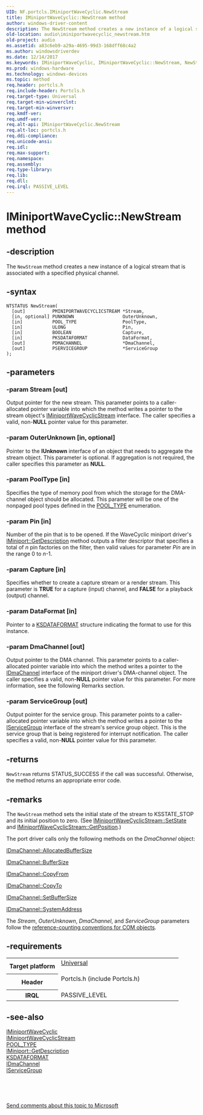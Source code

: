 ```yaml
---
UID: NF.portcls.IMiniportWaveCyclic.NewStream
title: IMiniportWaveCyclic::NewStream method
author: windows-driver-content
description: The NewStream method creates a new instance of a logical stream that is associated with a specified physical channel.
old-location: audio\iminiportwavecyclic_newstream.htm
old-project: audio
ms.assetid: a83c6eb9-a29a-4695-99d3-168dff68c4a2
ms.author: windowsdriverdev
ms.date: 12/14/2017
ms.keywords: IMiniportWaveCyclic, IMiniportWaveCyclic::NewStream, NewStream
ms.prod: windows-hardware
ms.technology: windows-devices
ms.topic: method
req.header: portcls.h
req.include-header: Portcls.h
req.target-type: Universal
req.target-min-winverclnt: 
req.target-min-winversvr: 
req.kmdf-ver: 
req.umdf-ver: 
req.alt-api: IMiniportWaveCyclic.NewStream
req.alt-loc: portcls.h
req.ddi-compliance: 
req.unicode-ansi: 
req.idl: 
req.max-support: 
req.namespace: 
req.assembly: 
req.type-library: 
req.lib: 
req.dll: 
req.irql: PASSIVE_LEVEL
---
```


# IMiniportWaveCyclic::NewStream method



## -description
The <code>NewStream</code> method creates a new instance of a logical stream that is associated with a specified physical channel.



## -syntax

````
NTSTATUS NewStream(
  [out]          PMINIPORTWAVECYCLICSTREAM *Stream,
  [in, optional] PUNKNOWN                  OuterUnknown,
  [in]           POOL_TYPE                 PoolType,
  [in]           ULONG                     Pin,
  [in]           BOOLEAN                   Capture,
  [in]           PKSDATAFORMAT             DataFormat,
  [out]          PDMACHANNEL               *DmaChannel,
  [out]          PSERVICEGROUP             *ServiceGroup
);
````


## -parameters

### -param Stream [out]

Output pointer for the new stream. This parameter points to a caller-allocated pointer variable into which the method writes a pointer to the stream object's <a href="..\portcls\nn-portcls-iminiportwavecyclicstream.md">IMiniportWaveCyclicStream</a> interface. The caller specifies a valid, non-<b>NULL</b> pointer value for this parameter.


### -param OuterUnknown [in, optional]

Pointer to the <b>IUnknown</b> interface of an object that needs to aggregate the stream object. This parameter is optional. If aggregation is not required, the caller specifies this parameter as <b>NULL</b>.


### -param PoolType [in]

Specifies the type of memory pool from which the storage for the DMA-channel object should be allocated. This parameter will be one of the nonpaged pool types defined in the <a href="kernel.pool_type">POOL_TYPE</a> enumeration.


### -param Pin [in]

Number of the pin that is to be opened. If the WaveCyclic miniport driver's <a href="audio.iminiport_getdescription">IMiniport::GetDescription</a> method outputs a filter descriptor that specifies a total of <i>n</i> pin factories on the filter, then valid values for parameter <i>Pin</i> are in the range 0 to <i>n</i>-1.


### -param Capture [in]

Specifies whether to create a capture stream or a render stream. This parameter is <b>TRUE</b> for a capture (input) channel, and <b>FALSE</b> for a playback (output) channel.


### -param DataFormat [in]

Pointer to a <a href="..\ks\ns-ks-ksdataformat.md">KSDATAFORMAT</a> structure indicating the format to use for this instance.


### -param DmaChannel [out]

Output pointer to the DMA channel. This parameter points to a caller-allocated pointer variable into which the method writes a pointer to the <a href="..\portcls\nn-portcls-idmachannel.md">IDmaChannel</a> interface of the miniport driver's DMA-channel object. The caller specifies a valid, non-<b>NULL</b> pointer value for this parameter. For more information, see the following Remarks section.


### -param ServiceGroup [out]

Output pointer for the service group. This parameter points to a caller-allocated pointer variable into which the method writes a pointer to the <a href="..\portcls\nn-portcls-iservicegroup.md">IServiceGroup</a> interface of the stream's service group object. This is the service group that is being registered for interrupt notification. The caller specifies a valid, non-<b>NULL</b> pointer value for this parameter.


## -returns
<code>NewStream</code> returns STATUS_SUCCESS if the call was successful. Otherwise, the method returns an appropriate error code.


## -remarks
The <code>NewStream</code> method sets the initial state of the stream to KSSTATE_STOP and its initial position to zero. (See <a href="audio.iminiportwavecyclicstream_setstate">IMiniportWaveCyclicStream::SetState</a> and <a href="audio.iminiportwavecyclicstream_getposition">IMiniportWaveCyclicStream::GetPosition</a>.)

The port driver calls only the following methods on the <i>DmaChannel</i> object:


<a href="audio.idmachannel_allocatedbuffersize">IDmaChannel::AllocatedBufferSize</a>



<a href="audio.idmachannel_buffersize">IDmaChannel::BufferSize</a>



<a href="audio.idmachannel_copyfrom">IDmaChannel::CopyFrom</a>



<a href="audio.idmachannel_copyto">IDmaChannel::CopyTo</a>



<a href="audio.idmachannel_setbuffersize">IDmaChannel::SetBufferSize</a>



<a href="audio.idmachannel_systemaddress">IDmaChannel::SystemAddress</a>


The <i>Stream</i>, <i>OuterUnknown</i>, <i>DmaChannel</i>, and <i>ServiceGroup</i> parameters follow the <a href="https://msdn.microsoft.com/e6b19110-37e2-4d23-a528-6393c12ab650">reference-counting conventions for COM objects</a>.


## -requirements
<table>
<tr>
<th width="30%">
Target platform

</th>
<td width="70%">
<dl>
<dt><a href="http://go.microsoft.com/fwlink/p/?linkid=531356" target="_blank">Universal</a></dt>
</dl>
</td>
</tr>
<tr>
<th width="30%">
Header

</th>
<td width="70%">
<dl>
<dt>Portcls.h (include Portcls.h)</dt>
</dl>
</td>
</tr>
<tr>
<th width="30%">
IRQL

</th>
<td width="70%">
PASSIVE_LEVEL

</td>
</tr>
</table>

## -see-also
<dl>
<dt>
<a href="..\portcls\nn-portcls-iminiportwavecyclic.md">IMiniportWaveCyclic</a>
</dt>
<dt>
<a href="..\portcls\nn-portcls-iminiportwavecyclicstream.md">IMiniportWaveCyclicStream</a>
</dt>
<dt>
<a href="kernel.pool_type">POOL_TYPE</a>
</dt>
<dt>
<a href="audio.iminiport_getdescription">IMiniport::GetDescription</a>
</dt>
<dt>
<a href="..\ks\ns-ks-ksdataformat.md">KSDATAFORMAT</a>
</dt>
<dt>
<a href="..\portcls\nn-portcls-idmachannel.md">IDmaChannel</a>
</dt>
<dt>
<a href="..\portcls\nn-portcls-iservicegroup.md">IServiceGroup</a>
</dt>
</dl>
 

 

<a href="mailto:wsddocfb@microsoft.com?subject=Documentation%20feedback [audio\audio]:%20IMiniportWaveCyclic::NewStream method%20 RELEASE:%20(12/14/2017)&amp;body=%0A%0APRIVACY STATEMENT%0A%0AWe use your feedback to improve the documentation. We don't use your email address for any other purpose, and we'll remove your email address from our system after the issue that you're reporting is fixed. While we're working to fix this issue, we might send you an email message to ask for more info. Later, we might also send you an email message to let you know that we've addressed your feedback.%0A%0AFor more info about Microsoft's privacy policy, see http://privacy.microsoft.com/en-us/default.aspx." title="Send comments about this topic to Microsoft">Send comments about this topic to Microsoft</a>

